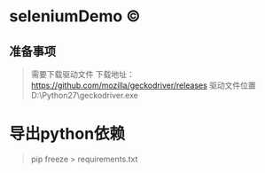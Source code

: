 # seleniumDemo &copy;

## 准备事项
> 需要下载驱动文件
> 下载地址：https://github.com/mozilla/geckodriver/releases
> 驱动文件位置 D:\Python27\geckodriver.exe

# 导出python依赖
>pip freeze > requirements.txt
